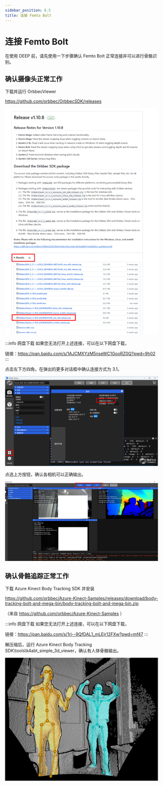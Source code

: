 ```yaml
---
sidebar_position: 6.5
title: 连接 Femto Bolt
---
```


# 连接 Femto Bolt

在使用 DEEP 前，请先使用一下步骤确认 Femto Bolt 正常连接并可以进行骨骼识别。

## 确认摄像头正常工作

下载并运行 OrbbecViewer

https://github.com/orbbec/OrbbecSDK/releases

![](../img/1.png)

:::info 网盘下载
如果您无法打开上述连接，可以在以下网盘下载，

链接：https://pan.baidu.com/s/1AJCMXYzM5nseWC1GooRZ0Q?pwd=9h02 
:::

点击左下方四角，在弹出的更多对话框中确认连接方式为 3.1。

![](../img/566c2b857ae79a7f2b2c60a417bb0bb2191.png)

点选上方按钮，确认各相机可以正确输出。

![](../img/3.png)

##  确认骨骼追踪正常工作

下载 Azure Kinect Body Tracking SDK 并安装

https://github.com/orbbec/Azure-Kinect-Samples/releases/download/body-tracking-bolt-and-mega-bin/body-tracking-bolt-and-mega-bin.zip

（来自 https://github.com/orbbec/Azure-Kinect-Samples ）

:::info 网盘下载
如果您无法打开上述连接，可以在以下网盘下载，

链接：https://pan.baidu.com/s/1ri--9QfDAL1_mLEjr12FXw?pwd=mf47 
:::

解压缩后，运行 Azure Kinect Body Tracking SDK\tools\k4abt_simple_3d_viewer，确认有人体骨骼输出。

![](../img/4.png)